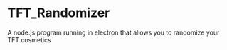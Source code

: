 # TFT_Randomizer
A node.js program running in electron that allows you to randomize your TFT cosmetics
